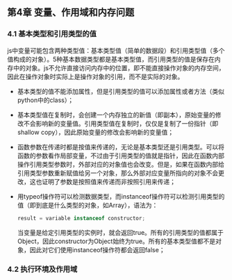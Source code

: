## 第4章 变量、作用域和内存问题

### 4.1 基本类型和引用类型的值

js中变量可能包含两种类型值：基本类型值（简单的数据段）和引用类型值（多个值构成的对象）。5种基本数据类型都是基本类型值，而引用类型的值是保存在内存中的对象。js不允许直接访问内存中的位置，即不能直接操作对象的内存空间，因此在操作对象时实际上是操作对象的引用，而不是实际的对象。

- 基本类型的值不能添加属性，但是引用类型的值可以添加属性或者方法（类似python中的class）；

- 基本类型值在复制时，会创建一个内存独立的新值（即副本），原始变量的修改不会影响新的变量值。引用类型值在复制时，仅仅是复制了一份指针（即shallow copy），因此原始变量的修改会影响新的变量值；

- 函数参数在传递时都是按值来传递的，无论是基本类型还是引用类型。可以将函数的参数看作局部变量，不过由于引用类型的值就是指针，因此在函数内部操作引用类型参数时，外部对应的对象值也会改变。但是，如果在函数内部给引用类型参数重新赋值给另一个对象，那么外部对应变量所指向的对象不会更改，这也证明了参数是按照值来传递而非按照引用来传递；

- 用typeof操作符可以检测数据类型，而instanceof操作符可以检测引用类型的值（即到底是什么类型的对象，如Array），语法为：

  ```javascript
  result = variable instanceof constructor;
  ```

  当变量是给定引用类型的实例时，就会返回true。所有的引用类型的值都属于Object，因此constructor为Object始终为true。所有的基本类型值都不是对象，因此对它们使用instanceof操作符都会返回false；

### 4.2 执行环境及作用域



